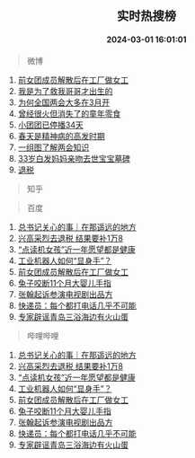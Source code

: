 <div align="center"><h2>实时热搜榜</h2><h4>2024-03-01 16:01:01</h4></div>

> 微博  

1. [前女团成员解散后在工厂做女工](https://s.weibo.com/weibo?q=%23%E5%89%8D%E5%A5%B3%E5%9B%A2%E6%88%90%E5%91%98%E8%A7%A3%E6%95%A3%E5%90%8E%E5%9C%A8%E5%B7%A5%E5%8E%82%E5%81%9A%E5%A5%B3%E5%B7%A5%23&t=31&band_rank=1&Refer=top)<br />
2. [我是为了救我哥哥才出生的](https://s.weibo.com/weibo?q=%E6%88%91%E6%98%AF%E4%B8%BA%E4%BA%86%E6%95%91%E6%88%91%E5%93%A5%E5%93%A5%E6%89%8D%E5%87%BA%E7%94%9F%E7%9A%84&t=31&band_rank=2&Refer=top)<br />
3. [为何全国两会大多在3月开](https://s.weibo.com/weibo?q=%23%E4%B8%BA%E4%BD%95%E5%85%A8%E5%9B%BD%E4%B8%A4%E4%BC%9A%E5%A4%A7%E5%A4%9A%E5%9C%A83%E6%9C%88%E5%BC%80%23&t=31&band_rank=3&Refer=top)<br />
4. [曾经很火但消失了的童年零食](https://s.weibo.com/weibo?q=%23%E6%9B%BE%E7%BB%8F%E5%BE%88%E7%81%AB%E4%BD%86%E6%B6%88%E5%A4%B1%E4%BA%86%E7%9A%84%E7%AB%A5%E5%B9%B4%E9%9B%B6%E9%A3%9F%23&t=31&band_rank=4&Refer=top)<br />
5. [小团团已停播34天](https://s.weibo.com/weibo?q=%23%E5%B0%8F%E5%9B%A2%E5%9B%A2%E5%B7%B2%E5%81%9C%E6%92%AD34%E5%A4%A9%23&t=31&band_rank=5&Refer=top)<br />
6. [春天是精神病的高发时期](https://s.weibo.com/weibo?q=%E6%98%A5%E5%A4%A9%E6%98%AF%E7%B2%BE%E7%A5%9E%E7%97%85%E7%9A%84%E9%AB%98%E5%8F%91%E6%97%B6%E6%9C%9F&t=31&band_rank=6&Refer=top)<br />
7. [一组图了解两会知识](https://s.weibo.com/weibo?q=%23%E4%B8%80%E7%BB%84%E5%9B%BE%E4%BA%86%E8%A7%A3%E4%B8%A4%E4%BC%9A%E7%9F%A5%E8%AF%86%23&t=31&band_rank=7&Refer=top)<br />
8. [33岁白发妈妈亲吻去世宝宝墓碑](https://s.weibo.com/weibo?q=%2333%E5%B2%81%E7%99%BD%E5%8F%91%E5%A6%88%E5%A6%88%E4%BA%B2%E5%90%BB%E5%8E%BB%E4%B8%96%E5%AE%9D%E5%AE%9D%E5%A2%93%E7%A2%91%23&t=31&band_rank=8&Refer=top)<br />
9. [退税](https://s.weibo.com/weibo?q=%E9%80%80%E7%A8%8E&t=31&band_rank=9&Refer=top)<br />

> 知乎  


> 百度  

1. [总书记关心的事｜在那遥远的地方](https://www.baidu.com/s?wd=%E6%80%BB%E4%B9%A6%E8%AE%B0%E5%85%B3%E5%BF%83%E7%9A%84%E4%BA%8B%EF%BD%9C%E5%9C%A8%E9%82%A3%E9%81%A5%E8%BF%9C%E7%9A%84%E5%9C%B0%E6%96%B9&sa=fyb_news&rsv_dl=fyb_news)<br />
2. [兴高采烈去退税 结果要补1万8](https://www.baidu.com/s?wd=%E5%85%B4%E9%AB%98%E9%87%87%E7%83%88%E5%8E%BB%E9%80%80%E7%A8%8E+%E7%BB%93%E6%9E%9C%E8%A6%81%E8%A1%A51%E4%B8%878&sa=fyb_news&rsv_dl=fyb_news)<br />
3. [“点读机女孩”近一年愿望都是健康](https://www.baidu.com/s?wd=%E2%80%9C%E7%82%B9%E8%AF%BB%E6%9C%BA%E5%A5%B3%E5%AD%A9%E2%80%9D%E8%BF%91%E4%B8%80%E5%B9%B4%E6%84%BF%E6%9C%9B%E9%83%BD%E6%98%AF%E5%81%A5%E5%BA%B7&sa=fyb_news&rsv_dl=fyb_news)<br />
4. [工业机器人如何“显身手”？](https://www.baidu.com/s?wd=%E5%B7%A5%E4%B8%9A%E6%9C%BA%E5%99%A8%E4%BA%BA%E5%A6%82%E4%BD%95%E2%80%9C%E6%98%BE%E8%BA%AB%E6%89%8B%E2%80%9D%EF%BC%9F&sa=fyb_news&rsv_dl=fyb_news)<br />
5. [前女团成员解散后在工厂做女工](https://www.baidu.com/s?wd=%E5%89%8D%E5%A5%B3%E5%9B%A2%E6%88%90%E5%91%98%E8%A7%A3%E6%95%A3%E5%90%8E%E5%9C%A8%E5%B7%A5%E5%8E%82%E5%81%9A%E5%A5%B3%E5%B7%A5&sa=fyb_news&rsv_dl=fyb_news)<br />
6. [兔子咬断11个月大婴儿手指](https://www.baidu.com/s?wd=%E5%85%94%E5%AD%90%E5%92%AC%E6%96%AD11%E4%B8%AA%E6%9C%88%E5%A4%A7%E5%A9%B4%E5%84%BF%E6%89%8B%E6%8C%87&sa=fyb_news&rsv_dl=fyb_news)<br />
7. [张翰起诉参演电视剧出品方](https://www.baidu.com/s?wd=%E5%BC%A0%E7%BF%B0%E8%B5%B7%E8%AF%89%E5%8F%82%E6%BC%94%E7%94%B5%E8%A7%86%E5%89%A7%E5%87%BA%E5%93%81%E6%96%B9&sa=fyb_news&rsv_dl=fyb_news)<br />
8. [快递员：每个都打电话几乎不可能](https://www.baidu.com/s?wd=%E5%BF%AB%E9%80%92%E5%91%98%EF%BC%9A%E6%AF%8F%E4%B8%AA%E9%83%BD%E6%89%93%E7%94%B5%E8%AF%9D%E5%87%A0%E4%B9%8E%E4%B8%8D%E5%8F%AF%E8%83%BD&sa=fyb_news&rsv_dl=fyb_news)<br />
9. [专家辟谣青岛三浴海边有火山蛋](https://www.baidu.com/s?wd=%E4%B8%93%E5%AE%B6%E8%BE%9F%E8%B0%A3%E9%9D%92%E5%B2%9B%E4%B8%89%E6%B5%B4%E6%B5%B7%E8%BE%B9%E6%9C%89%E7%81%AB%E5%B1%B1%E8%9B%8B&sa=fyb_news&rsv_dl=fyb_news)<br />

> 哔哩哔哩  

1. [总书记关心的事｜在那遥远的地方](https://www.baidu.com/s?wd=%E6%80%BB%E4%B9%A6%E8%AE%B0%E5%85%B3%E5%BF%83%E7%9A%84%E4%BA%8B%EF%BD%9C%E5%9C%A8%E9%82%A3%E9%81%A5%E8%BF%9C%E7%9A%84%E5%9C%B0%E6%96%B9&sa=fyb_news&rsv_dl=fyb_news)<br />
2. [兴高采烈去退税 结果要补1万8](https://www.baidu.com/s?wd=%E5%85%B4%E9%AB%98%E9%87%87%E7%83%88%E5%8E%BB%E9%80%80%E7%A8%8E+%E7%BB%93%E6%9E%9C%E8%A6%81%E8%A1%A51%E4%B8%878&sa=fyb_news&rsv_dl=fyb_news)<br />
3. [“点读机女孩”近一年愿望都是健康](https://www.baidu.com/s?wd=%E2%80%9C%E7%82%B9%E8%AF%BB%E6%9C%BA%E5%A5%B3%E5%AD%A9%E2%80%9D%E8%BF%91%E4%B8%80%E5%B9%B4%E6%84%BF%E6%9C%9B%E9%83%BD%E6%98%AF%E5%81%A5%E5%BA%B7&sa=fyb_news&rsv_dl=fyb_news)<br />
4. [工业机器人如何“显身手”？](https://www.baidu.com/s?wd=%E5%B7%A5%E4%B8%9A%E6%9C%BA%E5%99%A8%E4%BA%BA%E5%A6%82%E4%BD%95%E2%80%9C%E6%98%BE%E8%BA%AB%E6%89%8B%E2%80%9D%EF%BC%9F&sa=fyb_news&rsv_dl=fyb_news)<br />
5. [前女团成员解散后在工厂做女工](https://www.baidu.com/s?wd=%E5%89%8D%E5%A5%B3%E5%9B%A2%E6%88%90%E5%91%98%E8%A7%A3%E6%95%A3%E5%90%8E%E5%9C%A8%E5%B7%A5%E5%8E%82%E5%81%9A%E5%A5%B3%E5%B7%A5&sa=fyb_news&rsv_dl=fyb_news)<br />
6. [兔子咬断11个月大婴儿手指](https://www.baidu.com/s?wd=%E5%85%94%E5%AD%90%E5%92%AC%E6%96%AD11%E4%B8%AA%E6%9C%88%E5%A4%A7%E5%A9%B4%E5%84%BF%E6%89%8B%E6%8C%87&sa=fyb_news&rsv_dl=fyb_news)<br />
7. [张翰起诉参演电视剧出品方](https://www.baidu.com/s?wd=%E5%BC%A0%E7%BF%B0%E8%B5%B7%E8%AF%89%E5%8F%82%E6%BC%94%E7%94%B5%E8%A7%86%E5%89%A7%E5%87%BA%E5%93%81%E6%96%B9&sa=fyb_news&rsv_dl=fyb_news)<br />
8. [快递员：每个都打电话几乎不可能](https://www.baidu.com/s?wd=%E5%BF%AB%E9%80%92%E5%91%98%EF%BC%9A%E6%AF%8F%E4%B8%AA%E9%83%BD%E6%89%93%E7%94%B5%E8%AF%9D%E5%87%A0%E4%B9%8E%E4%B8%8D%E5%8F%AF%E8%83%BD&sa=fyb_news&rsv_dl=fyb_news)<br />
9. [专家辟谣青岛三浴海边有火山蛋](https://www.baidu.com/s?wd=%E4%B8%93%E5%AE%B6%E8%BE%9F%E8%B0%A3%E9%9D%92%E5%B2%9B%E4%B8%89%E6%B5%B4%E6%B5%B7%E8%BE%B9%E6%9C%89%E7%81%AB%E5%B1%B1%E8%9B%8B&sa=fyb_news&rsv_dl=fyb_news)<br />
